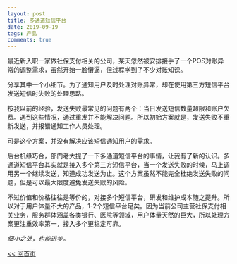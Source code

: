 ```yaml
---
layout: post
title: 多通道短信平台
date: 2019-09-19
tags: 产品
comments: true
---
```


最近新入职一家做社保支付相关的公司，某天忽然被安排接手了一个POS对账异常的调整需求，虽然开始一脸懵逼，但过程学到了不少对账知识。

分享其中一个小细节。为了通知用户及时处理对账异常，却在使用第三方短信平台发送短信时失败的处理思路。

按我以前的经验，发送失败最常见的问题有两个：当日发送短信数量超限和账户欠费。遇到这些情况，通过重发并不能解决问题。所以初始方案就是，发送失败不重新发送，并报错通知工作人员处理。

可是这个方案，并没有解决应该短信通知用户的需求。

后台机缘巧合，部门老大提了一下多通道短信平台的事情，让我有了新的认识。多通道短信平台其实就是接入多个第三方短信平台，当一个发送失败的时候，马上调用另一个继续发送，知道成功发送为止。这个方案虽然不能完全杜绝发送失败的问题，但是可以最大限度避免发送失败的风险。

不过价值和价格往往是等价的，对接多个短信平台，研发和维护成本随之提升。所以对于用户体量不大的产品，1-2个短信平台足矣。因为当前公司主营社保支付相关业务，服务群体涵盖各类银行、医院等领域，用户体量天然的巨大，所以处理方案更注重效率第一，接入多个更稳定可靠。

_细小之处，也能进步。_

[<< 回首页](..)